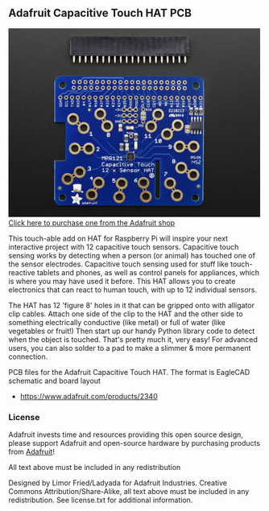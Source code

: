 ## Adafruit Capacitive Touch HAT PCB
<a href="http://www.adafruit.com/products/2340"><img src="assets/image.jpg?raw=true" width="500px"><br/>
Click here to purchase one from the Adafruit shop</a>

This touch-able add on HAT for Raspberry Pi will inspire your next interactive project with 12 capacitive touch sensors. Capacitive touch sensing works by detecting when a person (or animal) has touched one of the sensor electrodes. Capacitive touch sensing used for stuff like touch-reactive tablets and phones, as well as control panels for appliances, which is where you may have used it before. This HAT allows you to create electronics that can react to human touch, with up to 12 individual sensors.

The HAT has 12 'figure 8' holes in it that can be gripped onto with alligator clip cables. Attach one side of the clip to the HAT and the other side to something electrically conductive (like metal) or full of water (like vegetables or fruit!) Then start up our handy Python library code to detect when the object is touched. That's pretty much it, very easy! For advanced users, you can also solder to a pad to make a slimmer & more permanent connection.

PCB files for the Adafruit Capacitive Touch HAT. The format is EagleCAD schematic and board layout
- https://www.adafruit.com/products/2340

### License

Adafruit invests time and resources providing this open source design, please support Adafruit and open-source hardware by purchasing products from [Adafruit](https://www.adafruit.com)!

All text above must be included in any redistribution

Designed by Limor Fried/Ladyada for Adafruit Industries.
Creative Commons Attribution/Share-Alike, all text above must be included in any redistribution. 
See license.txt for additional information.
